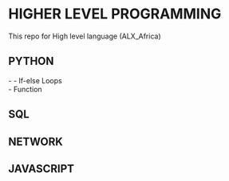<h1> HIGHER LEVEL PROGRAMMING </h1>
This repo for High level language (ALX_Africa)
<h2> PYTHON </h2>
- 
- If-else Loops <br>
- Function <br>
<h2> SQL </h2>
<h2> NETWORK </h2>
<h2> JAVASCRIPT </h2>
